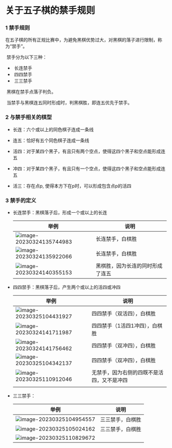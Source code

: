 # 关于五子棋的禁手规则

### 1 禁手规则

​	在五子棋的所有正规比赛中，为避免黑棋优势过大，对黑棋的落子进行限制，称为“禁手”。

​	禁手分为以下三种：

- ​    长连禁手
- ​    四四禁手
- ​    三三禁手

​	黑棋在禁手点落子判负。

​	当禁手与黑棋连五同时形成时，判黑棋胜，即连五优先于禁手。

### 2 与禁手相关的棋型

- 长连：六个或以上的同色棋子连成一条线

- 连五：恰好有五个同色棋子连成一条线
- 活四：对于某四个黑子，有且只有两个空点，使得这四个黑子和空点能形成连五
- 冲四：对于某四个黑子，有且只有一个空点，使得这四个黑子和空点能形成连五

- 活三：存在点p, 使得本方下在p时，可以形成包含点p的活四

### 3 禁手的定义

- 长连禁手：黑棋落子后，形成一个或以上的长连

  | 举例                                                         | 说明                             |
  | ------------------------------------------------------------ | -------------------------------- |
  | ![image-20230324135744983](C:\Users\86156\AppData\Roaming\Typora\typora-user-images\image-20230324135744983.png) | 长连禁手，白棋胜                 |
  | ![image-20230324135922066](C:\Users\86156\AppData\Roaming\Typora\typora-user-images\image-20230324135922066.png) | 长连禁手，白棋胜                 |
  | ![image-20230324140355153](C:\Users\86156\AppData\Roaming\Typora\typora-user-images\image-20230324140355153.png) | 黑棋胜，因为长连的同时形成了连五 |

- 四四禁手：黑棋落子后，产生两个或以上的活四或冲四

  | 举例                                                         | 说明                                       |
  | ------------------------------------------------------------ | ------------------------------------------ |
  | ![image-20230325104431927](C:\Users\86156\AppData\Roaming\Typora\typora-user-images\image-20230325104431927.png) | 四四禁手（双活四），白棋胜                 |
  | ![image-20230324141711987](C:\Users\86156\AppData\Roaming\Typora\typora-user-images\image-20230324141711987.png) | 四四禁手（1活四1冲四），白棋胜             |
  | ![image-20230324141756462](C:\Users\86156\AppData\Roaming\Typora\typora-user-images\image-20230324141756462.png) | 四四禁手（双冲四），白棋胜                 |
  | ![image-20230325104342137](C:\Users\86156\AppData\Roaming\Typora\typora-user-images\image-20230325104342137.png) | 四四禁手（双冲四），白棋胜                 |
  | ![image-20230325110912046](C:\Users\86156\AppData\Roaming\Typora\typora-user-images\image-20230325110912046.png) | 无禁手，因为右侧的四既不是活四，又不是冲四 |
  |                                                              |                                            |

- 三三禁手：

  | 举例                                                         | 说明             |
  | ------------------------------------------------------------ | ---------------- |
  | ![image-20230325104954557](C:\Users\86156\AppData\Roaming\Typora\typora-user-images\image-20230325104954557.png) | 三三禁手，白棋胜 |
  | ![image-20230325105024162](C:\Users\86156\AppData\Roaming\Typora\typora-user-images\image-20230325105024162.png) | 三三禁手，白棋胜 |
  | ![image-20230325110829672](C:\Users\86156\AppData\Roaming\Typora\typora-user-images\image-20230325110829672.png) |                  |

  
